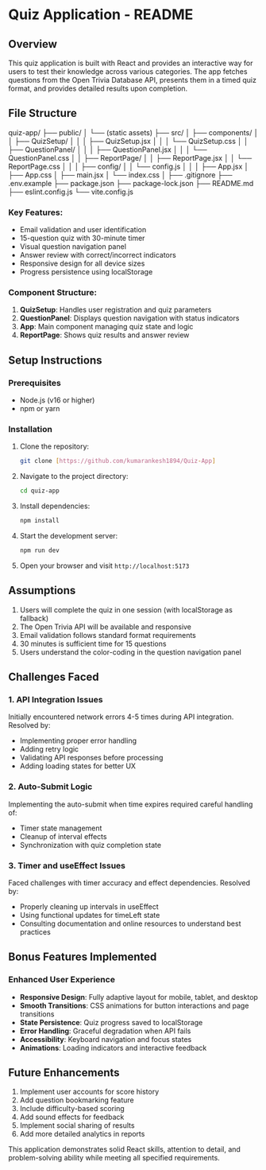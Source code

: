 # Quiz Application - README

## Overview

This quiz application is built with React and provides an interactive way for users to test their knowledge across various categories. The app fetches questions from the Open Trivia Database API, presents them in a timed quiz format, and provides detailed results upon completion.


## File Structure
quiz-app/
├── public/
│   └── (static assets)
├── src/
│   ├── components/
│   │   ├── QuizSetup/
│   │   │   ├── QuizSetup.jsx
│   │   │   └── QuizSetup.css
│   │   ├── QuestionPanel/
│   │   │   ├── QuestionPanel.jsx
│   │   │   └── QuestionPanel.css
│   │   ├── ReportPage/
│   │       ├── ReportPage.jsx
│   │       └── ReportPage.css
│   │
│   ├── config/
│   │   └── config.js
│   │
│   ├── App.jsx
│   ├── App.css
│   ├── main.jsx
│   └── index.css
│
├── .gitignore
├── .env.example
├── package.json
├── package-lock.json
├── README.md
├── eslint.config.js
└── vite.config.js


### Key Features:
- Email validation and user identification
- 15-question quiz with 30-minute timer
- Visual question navigation panel
- Answer review with correct/incorrect indicators
- Responsive design for all device sizes
- Progress persistence using localStorage

### Component Structure:
1. **QuizSetup**: Handles user registration and quiz parameters
2. **QuestionPanel**: Displays question navigation with status indicators
3. **App**: Main component managing quiz state and logic
4. **ReportPage**: Shows quiz results and answer review

## Setup Instructions

### Prerequisites
- Node.js (v16 or higher)
- npm or yarn

### Installation
1. Clone the repository:
   ```bash
   git clone [https://github.com/kumarankesh1894/Quiz-App]
   ```
2. Navigate to the project directory:
   ```bash
   cd quiz-app
   ```
3. Install dependencies:
   ```bash
   npm install
   ```
4. Start the development server:
   ```bash
   npm run dev
   ```
5. Open your browser and visit `http://localhost:5173`

## Assumptions

1. Users will complete the quiz in one session (with localStorage as fallback)
2. The Open Trivia API will be available and responsive
3. Email validation follows standard format requirements
4. 30 minutes is sufficient time for 15 questions
5. Users understand the color-coding in the question navigation panel

## Challenges Faced

### 1. API Integration Issues
Initially encountered network errors 4-5 times during API integration. Resolved by:
- Implementing proper error handling
- Adding retry logic
- Validating API responses before processing
- Adding loading states for better UX

### 2. Auto-Submit Logic
Implementing the auto-submit when time expires required careful handling of:
- Timer state management
- Cleanup of interval effects
- Synchronization with quiz completion state

### 3. Timer and useEffect Issues
Faced challenges with timer accuracy and effect dependencies. Resolved by:
- Properly cleaning up intervals in useEffect
- Using functional updates for timeLeft state
- Consulting documentation and online resources to understand best practices

## Bonus Features Implemented

### Enhanced User Experience
- **Responsive Design**: Fully adaptive layout for mobile, tablet, and desktop
- **Smooth Transitions**: CSS animations for button interactions and page transitions
- **State Persistence**: Quiz progress saved to localStorage
- **Error Handling**: Graceful degradation when API fails
- **Accessibility**: Keyboard navigation and focus states
- **Animations**: Loading indicators and interactive feedback

## Future Enhancements

1. Implement user accounts for score history
2. Add question bookmarking feature
3. Include difficulty-based scoring
4. Add sound effects for feedback
5. Implement social sharing of results
6. Add more detailed analytics in reports

This application demonstrates solid React skills, attention to detail, and problem-solving ability while meeting all specified requirements.
